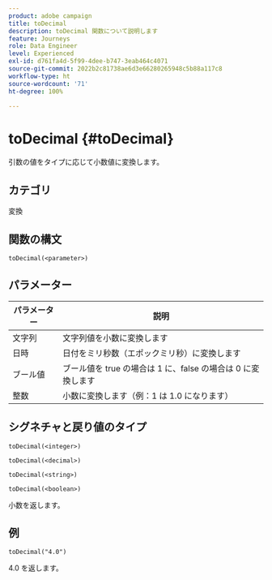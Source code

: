 ```yaml
---
product: adobe campaign
title: toDecimal
description: toDecimal 関数について説明します
feature: Journeys
role: Data Engineer
level: Experienced
exl-id: d761fa4d-5f99-4dee-b747-3eab464c4071
source-git-commit: 2022b2c81738ae6d3e66280265948c5b88a117c8
workflow-type: ht
source-wordcount: '71'
ht-degree: 100%

---
```


# toDecimal {#toDecimal}

引数の値をタイプに応じて小数値に変換します。

## カテゴリ

変換

## 関数の構文

`toDecimal(<parameter>)`

## パラメーター

| パラメーター | 説明 |
|--- |--- |
| 文字列 | 文字列値を小数に変換します |
| 日時 | 日付をミリ秒数（エポックミリ秒）に変換します |
| ブール値 | ブール値を true の場合は 1 に、false の場合は 0 に変換します |
| 整数 | 小数に変換します（例：1 は 1.0 になります） |

## シグネチャと戻り値のタイプ

`toDecimal(<integer>)`

`toDecimal(<decimal>)`

`toDecimal(<string>)`

`toDecimal(<boolean>)`

小数を返します。

## 例

`toDecimal("4.0")`

4.0 を返します。
